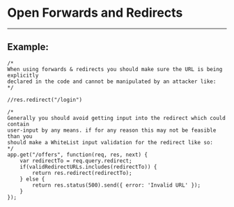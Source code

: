 # Open Forwards and Redirects 
-------

## Example:


    /*
    When using forwards & redirects you should make sure the URL is being explicitly 
    declared in the code and cannot be manipulated by an attacker like:
    */

    //res.redirect("/login")

    /*
    Generally you should avoid getting input into the redirect which could contain
    user-input by any means. if for any reason this may not be feasible than you 
    should make a WhiteList input validation for the redirect like so:
    */
    app.get("/offers", function(req, res, next) {
        var redirectTo = req.query.redirect;
        if(validRedirectURLs.includes(redirectTo)) {
            return res.redirect(redirectTo);
        } else {
            return res.status(500).send({ error: 'Invalid URL' });
        }
    });
